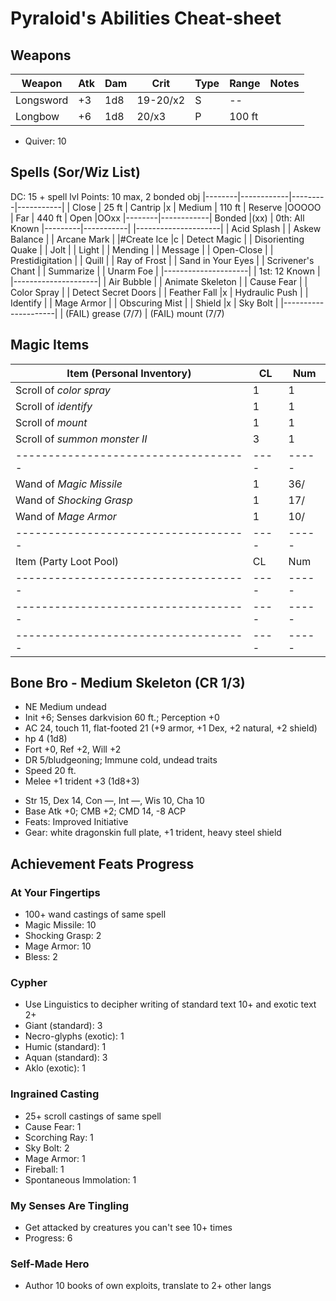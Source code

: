 # Pyraloid's Abilities Cheat-sheet
## Weapons
| Weapon    | Atk | Dam   | Crit     | Type | Range  | Notes
|-----------|-----|-------|----------|------|--------|------------
| Longsword | +3  | 1d8   | 19-20/x2 | S    | --     |
| Longbow   | +6  | 1d8   |    20/x3 | P    | 100 ft |
- Quiver: 10

## Spells (Sor/Wiz List)
DC: 15 + spell lvl
Points: 10 max, 2 bonded obj
|--------|------------|---------|-----------|
| Close  |  25 ft     | Cantrip |x
| Medium | 110 ft     | Reserve |OOOOO
| Far    | 440 ft     | Open    |OOxx
|--------|------------| Bonded  |(xx)
| 0th: All Known      |---------|-----------|
|---------------------|
| Acid Splash         |
| Askew Balance       |
| Arcane Mark         |
|#Create Ice          |c
| Detect Magic        |
| Disorienting Quake  |
| Jolt                |
| Light               |
| Mending             |
| Message             |
| Open-Close          |
| Prestidigitation    |
| Quill               |
| Ray of Frost        |
| Sand in Your Eyes   |
| Scrivener's Chant   |
| Summarize           |
| Unarm Foe           |
|---------------------|
| 1st: 12 Known       |
|---------------------|
| Air Bubble          |
| Animate Skeleton    |
| Cause Fear          |
| Color Spray         |
| Detect Secret Doors |
| Feather Fall        |x
| Hydraulic Push      |
| Identify            |
| Mage Armor          |
| Obscuring Mist      |
| Shield              |x
| Sky Bolt            |
|---------------------|
| (FAIL) grease (7/7)
| (FAIL) mount (7/7)

## Magic Items
| Item (Personal Inventory)          | CL | Num |
|------------------------------------|----|-----|
| Scroll of *color spray*            |  1 | 1   |
| Scroll of *identify*               |  1 | 1   |
| Scroll of *mount*                  |  1 | 1   |
| Scroll of *summon monster II*      |  3 | 1   |
|------------------------------------|----|-----|
| Wand of *Magic Missile*            |  1 | 36/ |
| Wand of *Shocking Grasp*           |  1 | 17/ |
| Wand of *Mage Armor*               |  1 | 10/ |
|------------------------------------|----|-----|
| Item (Party Loot Pool)             | CL | Num |
|------------------------------------|----|-----|
|------------------------------------|----|-----|
|------------------------------------|----|-----|

## Bone Bro - Medium Skeleton (CR 1/3)
- NE Medium undead
- Init +6; Senses darkvision 60 ft.; Perception +0
- AC 24, touch 11, flat-footed 21 (+9 armor, +1 Dex, +2 natural, +2 shield)
- hp 4 (1d8)
- Fort +0, Ref +2, Will +2
- DR 5/bludgeoning; Immune cold, undead traits
- Speed 20 ft.
- Melee +1 trident +3 (1d8+3)
<!-- claw –3 (1d4+1) or 2 claws +2 (1d4+2) -->
- Str 15, Dex 14, Con —, Int —, Wis 10, Cha 10
- Base Atk +0; CMB +2; CMD 14, -8 ACP
- Feats: Improved Initiative
- Gear: white dragonskin full plate, +1 trident, heavy steel shield

## Achievement Feats Progress
### At Your Fingertips
- 100+ wand castings of same spell
- Magic Missile: 10
- Shocking Grasp: 2
- Mage Armor: 10
- Bless: 2

### Cypher
- Use Linguistics to decipher writing of standard text 10+ and exotic text 2+
- Giant (standard): 3
- Necro-glyphs (exotic): 1
- Humic (standard): 1
- Aquan (standard): 3
- Aklo (exotic): 1

### Ingrained Casting
- 25+ scroll castings of same spell
- Cause Fear: 1
- Scorching Ray: 1
- Sky Bolt: 2
- Mage Armor: 1
- Fireball: 1
- Spontaneous Immolation: 1

### My Senses Are Tingling
- Get attacked by creatures you can't see 10+ times
- Progress: 6

### Self-Made Hero
- Author 10 books of own exploits, translate to 2+ other langs
